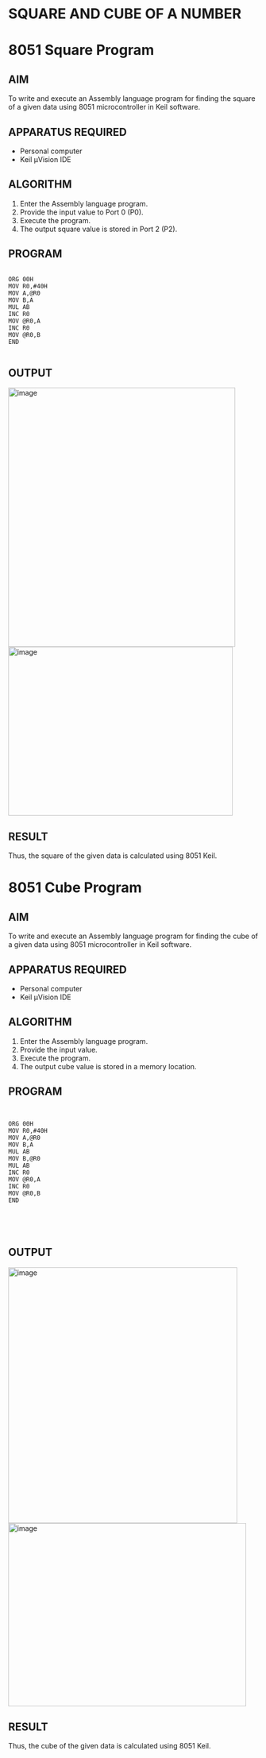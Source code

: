# SQUARE AND CUBE OF A NUMBER
# 8051 Square  Program

## AIM
To write and execute an Assembly language program for finding the square of a given data using 8051 microcontroller in Keil software.

## APPARATUS REQUIRED
- Personal computer
- Keil μVision IDE

## ALGORITHM
1. Enter the Assembly language program.
2. Provide the input value to Port 0 (P0).
3. Execute the program.
4. The output square value is stored in Port 2 (P2).

## PROGRAM
```

ORG 00H
MOV R0,#40H
MOV A,@R0
MOV B,A
MUL AB
INC R0
MOV @R0,A
INC R0
MOV @R0,B
END


```

## OUTPUT

<img width="457" height="522" alt="image" src="https://github.com/user-attachments/assets/aa1db015-d92f-4124-b99e-7b3385a96f4b" />

<img width="452" height="340" alt="image" src="https://github.com/user-attachments/assets/f1603d4c-6542-48f0-86a2-f59b9d6c0a9b" />




## RESULT
Thus, the square of the given data is calculated using 8051 Keil.

# 8051 Cube  Program

## AIM
To write and execute an Assembly language program for finding the cube of a given data using 8051 microcontroller in Keil software.

## APPARATUS REQUIRED
- Personal computer
- Keil μVision IDE

## ALGORITHM
1. Enter the Assembly language program.
2. Provide the input value.
3. Execute the program.
4. The output cube value is stored in a memory location.

## PROGRAM
```


ORG 00H
MOV R0,#40H
MOV A,@R0
MOV B,A
MUL AB
MOV B,@R0
MUL AB
INC R0
MOV @R0,A
INC R0
MOV @R0,B
END





```


## OUTPUT

<img width="461" height="515" alt="image" src="https://github.com/user-attachments/assets/e656875f-bdb7-4186-a862-4817ef73b733" />

<img width="479" height="369" alt="image" src="https://github.com/user-attachments/assets/909a2147-0e64-4536-b2c7-1085ad729cd3" />


## RESULT
Thus, the cube of the given data is calculated using 8051 Keil.
